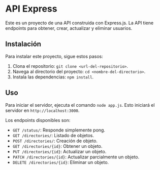 # API Express

Este es un proyecto de una API construida con Express.js. La API tiene endpoints para obtener, crear, actualizar y eliminar usuarios.

## Instalación

Para instalar este proyecto, sigue estos pasos:

1. Clona el repositorio: `git clone <url-del-repositorio>`.
2. Navega al directorio del proyecto: `cd <nombre-del-directorio>`.
3. Instala las dependencias: `npm install`.

## Uso

Para iniciar el servidor, ejecuta el comando `node app.js`. Esto iniciará el servidor en `http://localhost:3000`.

Los endpoints disponibles son:

- `GET /status/`: Responde simplemente pong.
- `GET /directories/`: Listado de objetos.
- `POST /directories/`: Creación de objeto.
- `GET /directories/{id}`: Obtener un objeto.
- `PUT /directories/{id}`: Actualizar un objeto.
- `PATCH /directories/{id}`: Actualizar parcialmente un objeto.
- `DELETE /directories/{id}`: Eliminar un objeto.